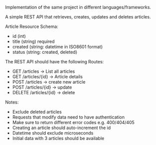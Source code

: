 Implementation of the same project in different languages/frameworks.

A simple REST API that retrieves, creates, updates and deletes articles.

Article Resource Schema:
- id (int)
- title (string) required
- created (string: datetime in ISO8601 format)
- status (string: created, deleted)

The REST API should have the following Routes:

- GET /articles -> List all articles
- GET /articles/{id} -> Article details
- POST /articles -> create new article
- POST /articles/{id} -> update
- DELETE /articles/{id} -> delete

Notes:
- Exclude deleted articles
- Requests that modify data need to have authentication
- Make sure to return different error codes e.g. 400/404/405
- Creating an article should auto-increment the id
- Datetime should exclude microseconds
- Initial data with 3 articles should be available
